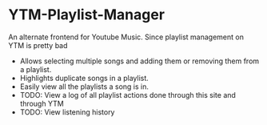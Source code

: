 # YTM-Playlist-Manager

An alternate frontend for Youtube Music. Since playlist management on YTM is pretty bad


  * Allows selecting multiple songs and adding them or removing them from a playlist.    
  * Highlights duplicate songs in a playlist.   
  * Easily view all the playlists a song is in.
  * TODO: View a log of all playlist actions done through this site and through YTM
  * TODO: View listening history
